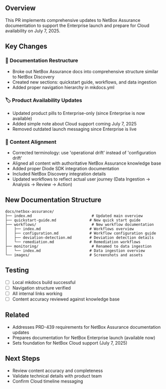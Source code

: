 ## Overview

This PR implements comprehensive updates to NetBox Assurance documentation to support the Enterprise launch and prepare for Cloud availability on July 7, 2025.

## Key Changes

### 📁 **Documentation Restructure**
- Broke out NetBox Assurance docs into comprehensive structure similar to NetBox Discovery
- Created new sections: quickstart guide, workflows, and data ingestion
- Added proper navigation hierarchy in mkdocs.yml

### 🏷️ **Product Availability Updates**  
- Updated product pills to Enterprise-only (since Enterprise is now available)
- Added simple note about Cloud support coming July 7, 2025
- Removed outdated launch messaging since Enterprise is live

### 📝 **Content Alignment**
- Corrected terminology: use 'operational drift' instead of 'configuration drift'
- Aligned all content with authoritative NetBox Assurance knowledge base
- Added proper Diode SDK integration documentation
- Included NetBox Discovery integration details
- Updated workflows to reflect actual user journey (Data Ingestion → Analysis → Review → Action)



## New Documentation Structure

```
docs/netbox-assurance/
├── index.md                           # Updated main overview
├── quickstart-guide.md               # New quick start guide
├── workflows/                         # New workflow documentation
│   ├── index.md                      # Workflows overview  
│   ├── configuration.md              # Workflow configuration guide
│   ├── deviation-detection.md        # Deviation detection details
│   └── remediation.md                # Remediation workflows
├── monitoring/                        # Renamed to data ingestion
│   └── index.md                      # Data ingestion overview
└── images/                           # Screenshots and assets
```

## Testing
- [ ] Local mkdocs build successful
- [ ] Navigation structure verified
- [ ] All internal links working
- [ ] Content accuracy reviewed against knowledge base

## Related
- Addresses PRD-439 requirements for NetBox Assurance documentation updates
- Prepares documentation for NetBox Enterprise launch (available now)
- Sets foundation for NetBox Cloud support (July 7, 2025)

## Next Steps
- Review content accuracy and completeness
- Validate technical details with product team
- Confirm Cloud timeline messaging 